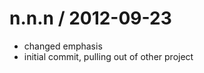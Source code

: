 
n.n.n / 2012-09-23 
==================

  * changed emphasis
  * initial commit, pulling out of other project
